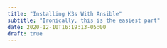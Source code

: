 ```yaml
---
title: "Installing K3s With Ansible"
subtitle: "Ironically, this is the easiest part"
date: 2020-12-10T16:19:13-05:00
draft: true
---
```


